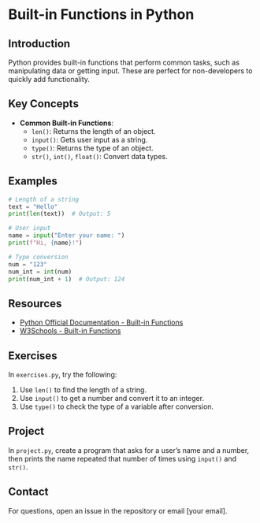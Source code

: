 # Built-in Functions in Python

## Introduction
Python provides built-in functions that perform common tasks, such as manipulating data or getting input. These are perfect for non-developers to quickly add functionality.

## Key Concepts
- **Common Built-in Functions**:
  - `len()`: Returns the length of an object.
  - `input()`: Gets user input as a string.
  - `type()`: Returns the type of an object.
  - `str()`, `int()`, `float()`: Convert data types.

## Examples
```python
# Length of a string
text = "Hello"
print(len(text))  # Output: 5

# User input
name = input("Enter your name: ")
print(f"Hi, {name}!")

# Type conversion
num = "123"
num_int = int(num)
print(num_int + 1)  # Output: 124
```

## Resources
- [Python Official Documentation - Built-in Functions](https://docs.python.org/3/library/functions.html)
- [W3Schools - Built-in Functions](https://www.w3schools.com/python/python_ref_functions.asp)

## Exercises
In `exercises.py`, try the following:
1. Use `len()` to find the length of a string.
2. Use `input()` to get a number and convert it to an integer.
3. Use `type()` to check the type of a variable after conversion.

## Project
In `project.py`, create a program that asks for a user’s name and a number, then prints the name repeated that number of times using `input()` and `str()`.

## Contact
For questions, open an issue in the repository or email [your email].
